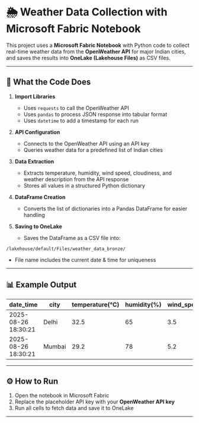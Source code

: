 # 🌦 Weather Data Collection with Microsoft Fabric Notebook

This project uses a **Microsoft Fabric Notebook** with Python code to collect real-time weather data from the **OpenWeather API** for major Indian cities, and saves the results into **OneLake (Lakehouse Files)** as CSV files.

---

## 📜 What the Code Does

1. **Import Libraries**  
   - Uses `requests` to call the OpenWeather API  
   - Uses `pandas` to process JSON response into tabular format  
   - Uses `datetime` to add a timestamp for each run  

2. **API Configuration**  
   - Connects to the OpenWeather API using an API key  
   - Queries weather data for a predefined list of Indian cities  

3. **Data Extraction**  
   - Extracts temperature, humidity, wind speed, cloudiness, and weather description from the API response  
   - Stores all values in a structured Python dictionary  

4. **DataFrame Creation**  
   - Converts the list of dictionaries into a Pandas DataFrame for easier handling  

5. **Saving to OneLake**  
   - Saves the DataFrame as a CSV file into:  

```
/lakehouse/default/Files/weather_data_bronze/
```

   - File name includes the current date & time for uniqueness  

---

## 📊 Example Output

| date_time           | city     | temperature(°C) | humidity(%) | wind_speed(m/s) | weather_main | weather_description |
|---------------------|----------|-----------------|-------------|-----------------|--------------|---------------------|
| 2025-08-26 18:30:21 | Delhi    | 32.5            | 65          | 3.5             | Clouds       | scattered clouds    |
| 2025-08-26 18:30:21 | Mumbai   | 29.2            | 78          | 5.2             | Rain         | light rain          |

---

## ⚙️ How to Run

1. Open the notebook in Microsoft Fabric  
2. Replace the placeholder API key with your **OpenWeather API key**  
3. Run all cells to fetch data and save it to OneLake  

---
